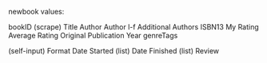newbook values:

bookID
(scrape)
Title
Author
Author l-f
Additional Authors
ISBN13
My Rating
Average Rating
Original Publication Year
genreTags

(self-input)
Format
Date Started (list)
Date Finished (list)
Review
